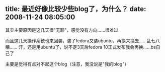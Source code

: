 title: 最近好像比较少些blog了，为什么？
date: 2008-11-24 08:05:00
---

其实主要原因是这几天很&quot;无聊&quot;，感觉没有方向……很难过

而且这几天操作系统也来回装，装了fedora又装ubuntu，再换来换去……乱七八糟……
汗，还是用ubuntu了，说不定3天后fedora 10正式发布我会再换……bs自己了

主要是觉得有点对不起这个blog（注意，我没说是&quot;我的blog&quot;）